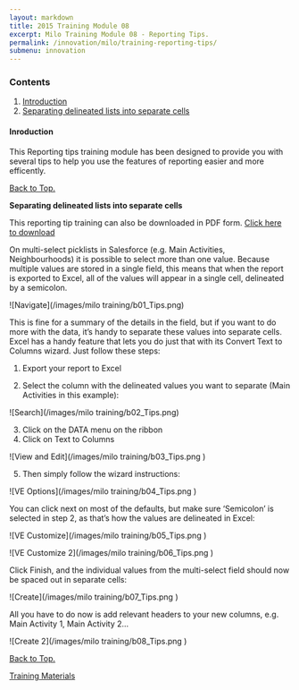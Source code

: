```yaml
---
layout: markdown
title: 2015 Training Module 08
excerpt: Milo Training Module 08 - Reporting Tips.
permalink: /innovation/milo/training-reporting-tips/
submenu: innovation
---
```


### Contents <a name="top"></a>

1. <a href="{{ page.url }}#intro">Introduction</a>
2. <a href="{{ page.url }}#separate">Separating delineated lists into separate cells</a>

#### Inroduction <a name="intro"></a>

This Reporting tips training module has been designed to provide you with several tips to help you use the features of reporting easier and more efficently.

<a href="{{ page.url }}#top">Back to Top.</a>

**Separating delineated lists into separate cells** <a name="separate"></a>

This reporting tip training can also be downloaded in PDF form. <a href="/files/Milo 2015 Training Reporting Tips 01.pdf" download target="_blank">Click here to download</a>

On multi-select picklists in Salesforce (e.g. Main Activities, Neighbourhoods) it is possible to select more than one value. Because multiple values are stored in a single field, this means that when the report is exported to Excel, all of the values will appear in a single cell, delineated by a semicolon.

![Navigate](/images/milo training/b01_Tips.png)

This is fine for a summary of the details in the field, but if you want to do more with the data, it’s handy to separate these values into separate cells.
Excel has a handy feature that lets you do just that with its Convert Text to Columns wizard. Just follow these steps:
1.	Export your report to Excel

2.	Select the column with the delineated values you want to separate (Main Activities in this example):

![Search](/images/milo training/b02_Tips.png)

3.	Click on the DATA menu on the ribbon
4.	Click on Text to Columns

![View and Edit](/images/milo training/b03_Tips.png )

5.	Then simply follow the wizard instructions:

![VE Options](/images/milo training/b04_Tips.png )

You can click next on most of the defaults, but make sure ‘Semicolon’ is selected in step 2, as that’s how the values are delineated in Excel:

![VE Customize](/images/milo training/b05_Tips.png )

![VE Customize 2](/images/milo training/b06_Tips.png )

Click Finish, and the individual values from the multi-select field should now be spaced out in separate cells:

![Create](/images/milo training/b07_Tips.png )

All you have to do now is add relevant headers to your new columns, e.g. Main Activity 1, Main Activity 2…

![Create 2](/images/milo training/b08_Tips.png )

<a href="{{ page.url }}#top">Back to Top.</a>

<a href="/innovation/milo-training/" class="btn btn-primary btn-lg">Training Materials</a>
